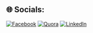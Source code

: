 


## 🌐 Socials:
[![Facebook](https://img.shields.io/badge/Facebook-%231877F2.svg?logo=Facebook&logoColor=white)](https://facebook.com/matus.cuninka.1) [![Quora](https://img.shields.io/badge/Quora-%23B92B27.svg?logo=Quora&logoColor=white)](https://quora.com/profile/Matus-Cuninks) 
[![LinkedIn](https://img.shields.io/badge/LinkedIn-%230077B5.svg?logo=linkedin&logoColor=white)](https://linkedin.com/in/matúš-cuninka-46892123a) 


<!-- Proudly created with GPRM ( https://gprm.itsvg.in ) -->

